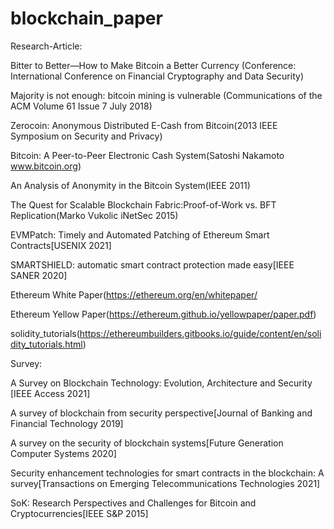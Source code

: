 # blockchain_paper

Research-Article:

Bitter to Better—How to Make Bitcoin a Better Currency (Conference: International Conference on Financial Cryptography and Data Security)

Majority is not enough: bitcoin mining is vulnerable (Communications of the ACM Volume 61 Issue 7 July 2018)

Zerocoin: Anonymous Distributed E-Cash from Bitcoin(2013 IEEE Symposium on Security and Privacy)

Bitcoin: A Peer-to-Peer Electronic Cash System(Satoshi Nakamoto www.bitcoin.org)

An Analysis of Anonymity in the Bitcoin System(IEEE 2011)

The Quest for Scalable Blockchain Fabric:Proof-of-Work vs. BFT Replication(Marko Vukolic iNetSec 2015)

EVMPatch: Timely and Automated Patching of Ethereum Smart Contracts[USENIX 2021]

SMARTSHIELD: automatic smart contract protection made easy[IEEE SANER 2020]

Ethereum White Paper(https://ethereum.org/en/whitepaper/

Ethereum Yellow Paper(https://ethereum.github.io/yellowpaper/paper.pdf)

solidity_tutorials(https://ethereumbuilders.gitbooks.io/guide/content/en/solidity_tutorials.html)




Survey:

A Survey on Blockchain Technology: Evolution, Architecture and Security  [IEEE Access 2021]

A survey of blockchain from security perspective[Journal of Banking and Financial Technology 2019]

A survey on the security of blockchain systems[Future Generation Computer Systems 2020]

Security enhancement technologies for smart contracts in the blockchain: A survey[Transactions on Emerging Telecommunications Technologies 2021]

SoK: Research Perspectives and Challenges for Bitcoin and Cryptocurrencies[IEEE S&P 2015]
